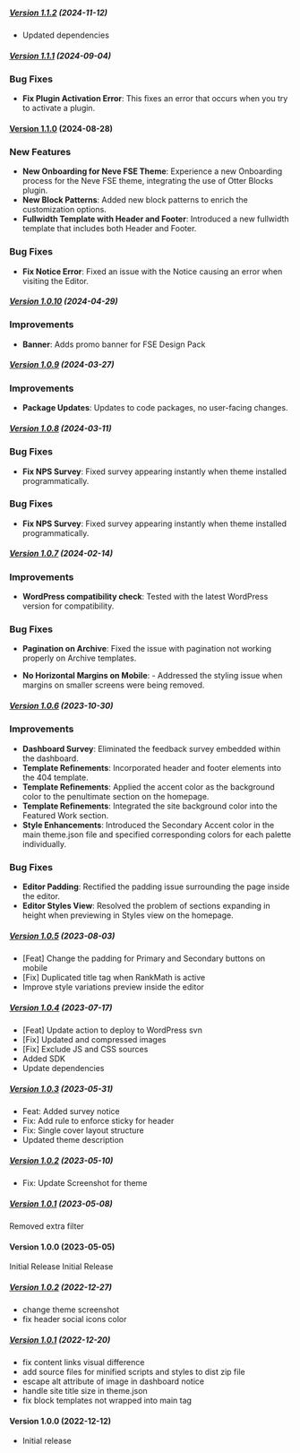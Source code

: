 ##### [Version 1.1.2](https://github.com/Codeinwp/neve-fse/compare/v1.1.1...v1.1.2) (2024-11-12)

- Updated dependencies

##### [Version 1.1.1](https://github.com/Codeinwp/neve-fse/compare/v1.1.0...v1.1.1) (2024-09-04)

### Bug Fixes

- **Fix Plugin Activation Error**: This fixes an error that occurs when you try to activate a plugin.

#### [Version 1.1.0](https://github.com/Codeinwp/neve-fse/compare/v1.0.10...v1.1.0) (2024-08-28)

### New Features
- **New Onboarding for Neve FSE Theme**: Experience a new Onboarding process for the Neve FSE theme, integrating the use of Otter Blocks plugin.
- **New Block Patterns**: Added new block patterns to enrich the customization options.
- **Fullwidth Template with Header and Footer**: Introduced a new fullwidth template that includes both Header and Footer.

### Bug Fixes

- **Fix Notice Error**: Fixed an issue with the Notice causing an error when visiting the Editor.

##### [Version 1.0.10](https://github.com/Codeinwp/neve-fse/compare/v1.0.9...v1.0.10) (2024-04-29)

### Improvements

- **Banner**: Adds promo banner for FSE Design Pack

##### [Version 1.0.9](https://github.com/Codeinwp/neve-fse/compare/v1.0.8...v1.0.9) (2024-03-27)

### Improvements

- **Package Updates**: Updates to code packages, no user-facing changes.

##### [Version 1.0.8](https://github.com/Codeinwp/neve-fse/compare/v1.0.7...v1.0.8) (2024-03-11)

### Bug Fixes

- **Fix NPS Survey**: Fixed survey appearing instantly when theme installed programmatically.
### Bug Fixes

- **Fix NPS Survey**: Fixed survey appearing instantly when theme installed programmatically.

##### [Version 1.0.7](https://github.com/Codeinwp/neve-fse/compare/v1.0.6...v1.0.7) (2024-02-14)

### Improvements

- **WordPress compatibility check**: Tested with the latest WordPress version for compatibility.

### Bug Fixes

- **Pagination on Archive**: Fixed the issue with pagination not working properly on Archive templates.

- **No Horizontal Margins on Mobile**: - Addressed the styling issue when margins on smaller screens were being removed.

##### [Version 1.0.6](https://github.com/Codeinwp/neve-fse/compare/v1.0.5...v1.0.6) (2023-10-30)

### Improvements
- **Dashboard Survey**: Eliminated the feedback survey embedded within the dashboard.
- **Template Refinements**: Incorporated header and footer elements into the 404 template.
- **Template Refinements**: Applied the accent color as the background color to the penultimate section on the homepage.
- **Template Refinements**: Integrated the site background color into the Featured Work section.
- **Style Enhancements**: Introduced the Secondary Accent color in the main theme.json file and specified corresponding colors for each palette individually.

### Bug Fixes
- **Editor Padding**: Rectified the padding issue surrounding the page inside the editor.
- **Editor Styles View**: Resolved the problem of sections expanding in height when previewing in Styles view on the homepage.

##### [Version 1.0.5](https://github.com/Codeinwp/neve-fse/compare/v1.0.4...v1.0.5) (2023-08-03)

- [Feat] Change the padding for Primary and Secondary buttons on mobile
- [Fix] Duplicated title tag when RankMath is active
- Improve style variations preview inside the editor

##### [Version 1.0.4](https://github.com/Codeinwp/neve-fse/compare/v1.0.3...v1.0.4) (2023-07-17)

- [Feat] Update action to deploy to WordPress svn
- [Fix] Updated and compressed images
- [Fix] Exclude JS and CSS sources
- Added SDK
- Update dependencies

##### [Version 1.0.3](https://github.com/Codeinwp/neve-fse/compare/v1.0.2...v1.0.3) (2023-05-31)

- Feat: Added survey notice
- Fix: Add rule to enforce sticky for header
- Fix: Single cover layout structure
- Updated theme description

##### [Version 1.0.2](https://github.com/Codeinwp/neve-fse/compare/v1.0.1...v1.0.2) (2023-05-10)

- Fix: Update Screenshot for theme

##### [Version 1.0.1](https://github.com/Codeinwp/neve-fse/compare/v1.0.0...v1.0.1) (2023-05-08)

Removed extra filter

####   Version 1.0.0 (2023-05-05)

Initial Release
Initial Release

##### [Version 1.0.2](https://github.com/Codeinwp/neve-fse/compare/v1.0.1...v1.0.2) (2022-12-27)

- change theme screenshot
- fix header social icons color

##### [Version 1.0.1](https://github.com/Codeinwp/neve-fse/compare/v1.0.0...v1.0.1) (2022-12-20)

* fix content links visual difference
* add source files for minified scripts and styles to dist zip file
* escape alt attribute of image in dashboard notice
* handle site title size in theme.json
* fix block templates not wrapped into main tag

####   Version 1.0.0 (2022-12-12)

- Initial release
